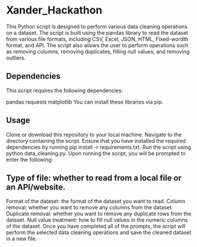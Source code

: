 # Xander_Hackathon

This Python script is designed to perform various data cleaning operations on a dataset. The script is built using the pandas library to read the dataset from various file formats, including CSV, Excel, JSON, HTML, Fixed-wordth format, and API. The script also allows the user to perform operations such as removing columns, removing duplicates, filling null values, and removing outliers.

## Dependencies
This script requires the following dependencies:

pandas
requests
matplotlib
You can install these libraries via pip.

## Usage
Clone or download this repository to your local machine.
Navigate to the directory containing the script.
Ensure that you have installed the required dependencies by running pip install -r requirements.txt.
Run the script using python data_cleaning.py.
Upon running the script, you will be prompted to enter the following:

## Type of file: whether to read from a local file or an API/website.
Format of the dataset: the format of the dataset you want to read.
Column removal: whether you want to remove any columns from the dataset.
Duplicate removal: whether you want to remove any duplicate rows from the dataset.
Null value treatment: how to fill null values in the numeric columns of the dataset.
Once you have completed all of the prompts, the script will perform the selected data cleaning operations and save the cleaned dataset in a new file.
